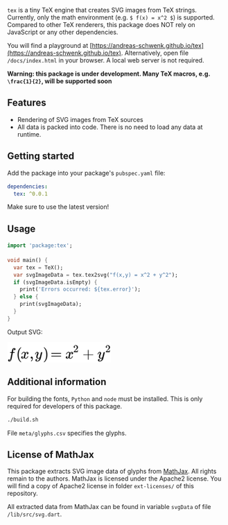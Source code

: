 <!--
This README describes the package. If you publish this package to pub.dev,
this README's contents appear on the landing page for your package.

For information about how to write a good package README, see the guide for
[writing package pages](https://dart.dev/guides/libraries/writing-package-pages).

For general information about developing packages, see the Dart guide for
[creating packages](https://dart.dev/guides/libraries/create-library-packages)
and the Flutter guide for
[developing packages and plugins](https://flutter.dev/developing-packages).
-->

`tex` is a tiny TeX engine that creates SVG images from TeX strings.
Currently, only the math environment (e.g. `$ f(x) = x^2 $`) is supported.
Compared to other TeX renderers, this package does NOT rely on JavaScript or any other dependencies.

You will find a playground at [https://andreas-schwenk.github.io/tex](https://andreas-schwenk.github.io/tex). Alternatively, open file `/docs/index.html` in your browser. A local web server is not required.

**Warning: this package is under development. Many TeX macros, e.g. `\frac{1}{2}`, will be supported soon**

## Features

- Rendering of SVG images from TeX sources
- All data is packed into code. There is no need to load any data at runtime.

## Getting started

Add the package into your package's `pubspec.yaml` file:

```yaml
dependencies:
  tex: ^0.0.1
```

Make sure to use the latest version!

## Usage

<!-- TODO: Include short and useful examples for package users. Add longer examples
to `/example` folder. -->

```dart
import 'package:tex';

void main() {
  var tex = TeX();
  var svgImageData = tex.tex2svg("f(x,y) = x^2 + y^2");
  if (svgImageData.isEmpty) {
    print('Errors occurred: ${tex.error}');
  } else {
    print(svgImageData);
  }
}
```

Output SVG:

<img src="img/example.svg" style="height:48px; background-color: white;">

## Additional information

For building the fonts, `Python` and `node` must be installed. This is only required for developers of this package.

```bash
./build.sh
```

File `meta/glyphs.csv` specifies the glyphs.

## License of MathJax

This package extracts SVG image data of glyphs from [MathJax](https://www.mathjax.org). All rights remain to the authors. MathJax is licensed under the Apache2 license. You will find a copy of Apache2 license in folder `ext-licenses/` of this repository.

All extracted data from MathJax can be found in variable `svgData` of file `/lib/src/svg.dart`.

<!--TODO: Tell users more about the package: where to find more information, how to
contribute to the package, how to file issues, what response they can expect
from the package authors, and more.
-->
